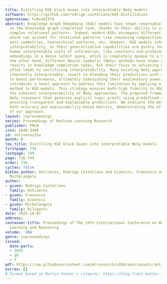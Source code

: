 ```yaml
---
title: Distilling KGE black boxes into interpretable NeSy models
software: https://github.com/rodrigo-castellano/KGE-Distillation
openreview: Fv8vaQ13Y4
abstract: Knowledge Graph Embedding (KGE) models have shown remarkable performances
  in the knowledge graph completion task, thanks to their ability to capture and represent
  complex relational patterns. Indeed, modern KGEs encompass different inductive biases,
  which can account for relational patterns like reasoning compositional chains, symmetries,
  anti-symmetries, hierarchical patterns, etc. However, KGE models inherently lack
  interpretability, as their generalization capabilities are purely focused on mapping
  human interpretable units of information, like constants and predicates, into vector
  embeddings in a dense latent space, which is completely opaque to a human operator.  On
  the other hand, different Neural-Symbolic (NeSy) methods have shown competitive
  results in knowledge completion tasks, but their focus on achieving high accuracy
  often leads to sacrificing interpretability. Many existing NeSy approaches, while
  inherently interpretable, resort to blending their predictions with opaque KGEs
  to boost performance, ultimately diminishing their explanatory power. This paper
  introduces a novel approach to address this limitation by applying a post-hoc NeSy
  method to KGE models. This strategy ensures both high fidelity to KGE models and
  the inherent interpretability of NeSy approaches. The proposed framework defines
  NeSy reasoners that generate explicit logic proofs using predefined or learned rules,
  ensuring transparent and explainable predictions. We evaluate the methodology using
  both accuracy and explainability-based metrics, demonstrating the effectiveness
  of our approach.
layout: inproceedings
series: Proceedings of Machine Learning Research
publisher: PMLR
issn: 2640-3498
id: ontiveros25a
month: 0
tex_title: Distilling KGE black boxes into interpretable NeSy models
firstpage: 736
lastpage: 749
page: 736-749
order: 736
cycles: false
bibtex_author: Ontiveros, Rodrigo Castellano and Giannini, Francesco and Diligenti,
  Michelangelo
author:
- given: Rodrigo Castellano
  family: Ontiveros
- given: Francesco
  family: Giannini
- given: Michelangelo
  family: Diligenti
date: 2025-10-07
address:
container-title: Proceedings of The 19th International Conference on Neurosymbolic
  Learning and Reasoning
volume: '284'
genre: inproceedings
issued:
  date-parts:
  - 2025
  - 10
  - 7
pdf: https://raw.githubusercontent.com/mlresearch/v284/main/assets/ontiveros25a/ontiveros25a.pdf
extras: []
# Format based on Martin Fenner's citeproc: https://blog.front-matter.io/posts/citeproc-yaml-for-bibliographies/
---
```

